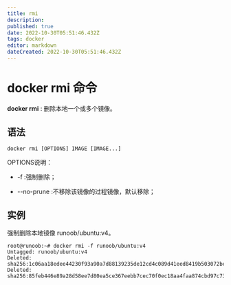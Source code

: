 ```yaml
---
title: rmi
description: 
published: true
date: 2022-10-30T05:51:46.432Z
tags: docker
editor: markdown
dateCreated: 2022-10-30T05:51:46.432Z
---
```


# docker rmi 命令

**docker rmi** : 删除本地一个或多个镜像。

## 语法
```
docker rmi [OPTIONS] IMAGE [IMAGE...]
```
OPTIONS说明：

- -f :强制删除；

- --no-prune :不移除该镜像的过程镜像，默认移除；

## 实例
强制删除本地镜像 runoob/ubuntu:v4。
```
root@runoob:~# docker rmi -f runoob/ubuntu:v4
Untagged: runoob/ubuntu:v4
Deleted: sha256:1c06aa18edee44230f93a90a7d88139235de12cd4c089d41eed8419b503072be
Deleted: sha256:85feb446e89a28d58ee7d80ea5ce367eebb7cec70f0ec18aa4faa874cbd97c73
```
